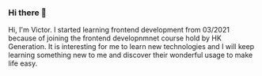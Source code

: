 ### Hi there 👋

<!--
**VictorTung/VictorTung** is a ✨ _special_ ✨ repository because its `README.md` (this file) appears on your GitHub profile.

Here are some ideas to get you started:

- 🔭 I’m currently working on ...
- 🌱 I’m currently learning ...
- 👯 I’m looking to collaborate on ...
- 🤔 I’m looking for help with ...
- 💬 Ask me about ...
- 📫 How to reach me: ...
- 😄 Pronouns: ...
- ⚡ Fun fact: ...
-->
Hi, I'm Victor. I started learning frontend development from 03/2021 because of joining the frontend developnmnet course hold by HK Generation. It is interesting for me to learn new technologies and I will keep learning something new to me and discover their wonderful usage to make life easy. 
